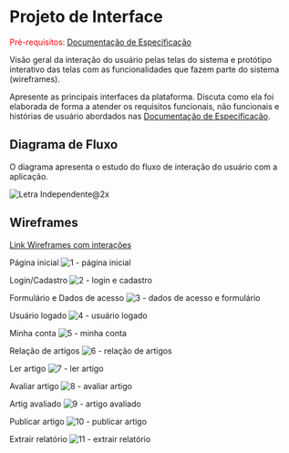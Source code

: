 
# Projeto de Interface

<span style="color:red">Pré-requisitos: <a href="2-Especificação do Projeto.md"> Documentação de Especificação</a></span>

Visão geral da interação do usuário pelas telas do sistema e protótipo interativo das telas com as funcionalidades que fazem parte do sistema (wireframes).

 Apresente as principais interfaces da plataforma. Discuta como ela foi elaborada de forma a atender os requisitos funcionais, não funcionais e histórias de usuário abordados nas <a href="2-Especificação do Projeto.md"> Documentação de Especificação</a>.

## Diagrama de Fluxo

O diagrama apresenta o estudo do fluxo de interação do usuário com a aplicação.

![Letra Independente@2x](https://user-images.githubusercontent.com/99608391/228086172-a76813c1-7077-4dce-8809-7ad3d1d56188.png)


## Wireframes

[Link Wireframes com interações](https://www.figma.com/proto/utb1UTIa8wq7tsur8velZx/Untitled?node-id=1-2&scaling=scale-down&page-id=0%3A1&starting-point-node-id=1%3A2)

Página inicial  ![1 - página inicial](https://user-images.githubusercontent.com/114936348/230785621-ff43538d-6071-44bb-bc91-9dc2305dc0d4.jpg)
  
Login/Cadastro  ![2 - login e cadastro](https://user-images.githubusercontent.com/114936348/230785647-650875b4-7690-4d4f-82e6-4a06f49e74fc.jpg)
  
Formulário e Dados de acesso  ![3 - dados de acesso e formulário](https://user-images.githubusercontent.com/114936348/230785648-daac1aea-9cc6-45e4-ad1d-8af47290375c.jpg)
  
Usuário logado  ![4 - usuário logado](https://user-images.githubusercontent.com/114936348/230785966-e2ba255e-902c-46c1-820a-6317053d1c9d.jpg)
  
Minha conta  ![5 - minha conta](https://user-images.githubusercontent.com/114936348/230785650-18f06d54-174d-4655-afaf-a7decb3e7541.jpg)
  
Relação de artigos  ![6 - relação de artigos](https://user-images.githubusercontent.com/114936348/230785651-3fb2e2bb-71e1-4e9f-9e8f-f386916fdb08.jpg)
  
Ler artigo  ![7 - ler artigo](https://user-images.githubusercontent.com/114936348/230785652-c3b255b1-a2ba-44a0-a9bd-dbe5b07a278f.jpg)
  
Avaliar artigo  ![8 - avaliar artigo](https://user-images.githubusercontent.com/114936348/230785654-a14fdf66-8f76-4ca8-9889-9e80dd7dca37.jpg)
  
Artig avaliado  ![9 - artigo avaliado](https://user-images.githubusercontent.com/114936348/230785655-e3db5601-c8e2-4c74-8c90-3f860483f760.jpg)
  
Publicar artigo  ![10 - publicar artigo](https://user-images.githubusercontent.com/114936348/230785656-3433990d-145f-4fa0-8bb8-1a5dcdad373b.jpg)
  
Extrair relatório  ![11 - extrair relatório](https://user-images.githubusercontent.com/114936348/230785658-28450bcc-46fc-489f-981e-d9aa3c319111.jpg)

